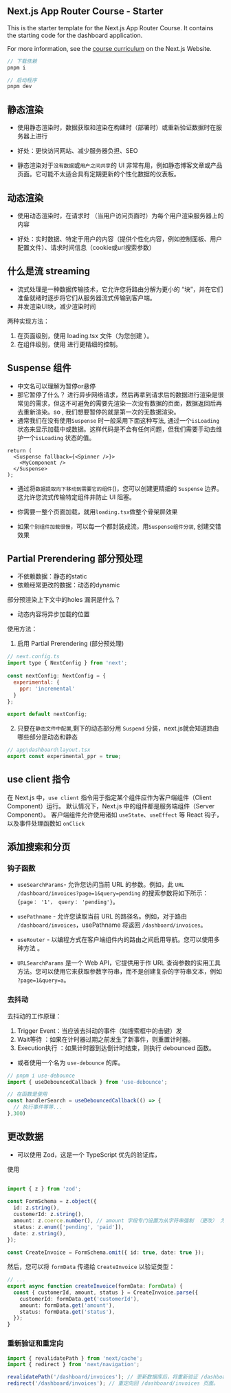 ## Next.js App Router Course - Starter

This is the starter template for the Next.js App Router Course. It contains the starting code for the dashboard application.

For more information, see the [course curriculum](https://nextjs.org/learn) on the Next.js Website.

```js
// 下载依赖
pnpm i 

// 启动程序
pnpm dev
```

## 静态渲染
- 使用静态渲染时，数据获取和渲染在构建时（部署时）或重新验证数据时在服务器上进行

- 好处：更快访问网站、减少服务器负担、SEO

- 静态渲染对于`没有数据`或`用户之间共享`的 UI 非常有用，例如静态博客文章或产品页面。它可能不太适合具有定期更新的个性化数据的仪表板。

## 动态渲染

- 使用动态渲染时，在请求时 （当用户访问页面时）为每个用户渲染服务器上的内容

- 好处：实时数据、特定于用户的内容（提供个性化内容，例如控制面板、用户配置文件）、请求时间信息（cookie或url搜索参数）

## 什么是流 streaming

- 流式处理是一种数据传输技术，它允许您将路由分解为更小的 “块”，并在它们准备就绪时逐步将它们从服务器流式传输到客户端。
- 并发渲染UI块，减少渲染时间

两种实现方法：
1. 在页面级别，使用 loading.tsx 文件（为您创建 <Suspense>）。
2. 在组件级别，使用 <Suspense> 进行更精细的控制。

## Suspense 组件

- 中文名可以理解为暂停or悬停 
- 那它暂停了什么？ 进行异步网络请求，然后再拿到请求后的数据进行渲染是很常见的需求，但这不可避免的需要先渲染一次没有数据的页面，数据返回后再去重新渲染。so , 我们想要暂停的就是第一次的无数据渲染。
- 通常我们在没有使用`Suspense` 时一般采用下面这种写法, 通过一个`isLoading`状态来显示加载中或数据。这样代码是不会有任何问题，但我们需要手动去维护一个`isLoading` 状态的值。

```tsx
return (
  <Suspense fallback={<Spinner />}>
    <MyComponent />
  </Suspense>
);
```
- 通过将`数据提取向下移动到需要它的组件`(<MyComponent />)，您可以创建更精细的 `Suspense` 边界。这允许您流式传输特定组件并防止 UI 阻塞。

- 你需要一整个页面加载，就用`loading.tsx`做整个骨架屏效果
- 如果`个别组件加载很慢`，可以每一个都封装成流，用`Suspense组件分装`, 创建交错效果

## Partial Prerendering 部分预处理

- 不依赖数据：静态的static
- 依赖经常更改的数据：动态的dynamic

部分预渲染上下文中的holes 漏洞是什么？
- 动态内容将异步加载的位置

使用方法：
1. 启用 Partial Prerendering (部分预处理)
```js
// next.config.ts
import type { NextConfig } from 'next';
 
const nextConfig: NextConfig = {
  experimental: {
    ppr: 'incremental'
  }
};
 
export default nextConfig;
```

2. 只要在`静态文件中配置`,剩下的动态部分用 `Suspend` 分装，next.js就会知道路由哪些部分是动态和静态
```js
// app\dashboard\layout.tsx
export const experimental_ppr = true;
```

## use client 指令

在 Next.js 中，`use client` 指令用于指定某个组件应作为客户端组件（Client Component）运行。
默认情况下，Next.js 中的组件都是服务端组件（Server Component）。
客户端组件允许使用诸如 `useState`、`useEffect` 等 React 钩子，以及事件处理函数如 `onClick`


## 添加搜索和分页

### 钩子函数

- `useSearchParams`- 允许您访问当前 URL 的参数。例如，此 `URL /dashboard/invoices?page=1&query=pending` 的搜索参数将如下所示：`{page： '1'， query： 'pending'}`。
- `usePathname` - 允许您读取当前 URL 的路径名。例如，对于路由 `/dashboard/invoices`，usePathname 将返回 `/dashboard/invoices`。
- `useRouter` - 以编程方式在客户端组件内的路由之间启用导航。您可以使用多种方法 。

- `URLSearchParams` 是一个 Web API，它提供用于作 URL 查询参数的实用工具方法。您可以使用它来获取参数字符串，而不是创建复杂的字符串文本，例如 `?page=1&query=a`。

### 去抖动
去抖动的工作原理：
1. Trigger Event：当应该去抖动的事件（如搜索框中的击键）发
2. Wait等待 ：如果在计时器过期之前发生了新事件，则重置计时器。
3. Execution执行 ：如果计时器到达倒计时结束，则执行 debounced 函数。

- 或者使用一个名为 `use-debounce` 的库。

```js
// pnpm i use-debounce
import { useDebouncedCallback } from 'use-debounce';

// 在函数是使用
const handlerSearch = useDebouncedCallback(() => {
  // 执行事件等等...
},300)
```

## 更改数据

- 可以使用 Zod，这是一个 TypeScript 优先的验证库，

使用
```ts
 
import { z } from 'zod';
 
const FormSchema = z.object({
  id: z.string(),
  customerId: z.string(),
  amount: z.coerce.number(), // amount 字段专门设置为从字符串强制 （更改） 为数字，同时还验证其类型。
  status: z.enum(['pending', 'paid']),
  date: z.string(),
});
 
const CreateInvoice = FormSchema.omit({ id: true, date: true });

```
然后，您可以将 `formData` 传递给 `CreateInvoice` 以验证类型：
```ts
// ...
export async function createInvoice(formData: FormData) {
  const { customerId, amount, status } = CreateInvoice.parse({
    customerId: formData.get('customerId'),
    amount: formData.get('amount'),
    status: formData.get('status'),
  });
}
```

### 重新验证和重定向
```js
import { revalidatePath } from 'next/cache';
import { redirect } from 'next/navigation';

revalidatePath('/dashboard/invoices'); // 更新数据库后，将重新验证 /dashboard/invoices 路径，并从服务器获取新数据。
redirect('/dashboard/invoices'); // 重定向回 /dashboard/invoices 页面。
```

